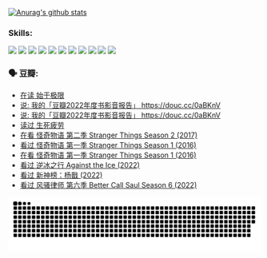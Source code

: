 
[![Anurag's github stats](https://github-readme-stats.vercel.app/api?username=w940853815)](https://github.com/anuraghazra/github-readme-stats)

### Skills:

<code><img height="32" src="https://cdn.jsdelivr.net/npm/simple-icons@v5/icons/python.svg"></code>
<code><img height="32" src="https://cdn.jsdelivr.net/npm/simple-icons@v5/icons/javascript.svg"></code>
<code><img height="32" src="https://cdn.jsdelivr.net/npm/simple-icons@v5/icons/django.svg"></code>
<code><img height="32" src="https://cdn.jsdelivr.net/npm/simple-icons@v5/icons/flask.svg"></code>
<code><img height="32" src="https://cdn.jsdelivr.net/npm/simple-icons@v5/icons/vuetify.svg"></code>
<code><img height="32" src="https://cdn.jsdelivr.net/npm/simple-icons@v5/icons/git.svg"></code>
<code><img height="32" src="https://cdn.jsdelivr.net/npm/simple-icons@v5/icons/docker.svg"></code>
<code><img height="32" src="https://cdn.jsdelivr.net/npm/simple-icons@v5/icons/postgresql.svg"></code>
<code><img height="32" src="https://cdn.jsdelivr.net/npm/simple-icons@v5/icons/elasticsearch.svg"></code>
<code><img height="32" src="https://cdn.jsdelivr.net/npm/simple-icons@v5/icons/macos.svg"></code>
<code><img height="32" src="https://cdn.jsdelivr.net/npm/simple-icons@v5/icons/linux.svg"></code>

### 🗣 豆瓣:

<!-- DOUBAN-ACTIVITIES:START -->
- [在读 始于极限](https://www.douban.com/people/136069238/status/4115193410/?_i=74029884)
- [说: 我的「豆瓣2022年度书影音报告」 https://douc.cc/0aBKnV ](https://www.douban.com/people/136069238/status/4115190771/?_i=74029884)
- [说: 我的「豆瓣2022年度书影音报告」 https://douc.cc/0aBKnV ](https://www.douban.com/people/136069238/status/4115190072/?_i=74029884)
- [读过 生死疲劳](https://www.douban.com/people/136069238/status/4115186746/?_i=74029884)
- [在看 怪奇物语 第二季 Stranger Things Season 2‎ (2017)](https://www.douban.com/people/136069238/status/4113832119/?_i=74029884)
- [看过 怪奇物语 第一季 Stranger Things Season 1‎ (2016)](https://www.douban.com/people/136069238/status/4113831182/?_i=74029884)
- [在看 怪奇物语 第一季 Stranger Things Season 1‎ (2016)](https://www.douban.com/people/136069238/status/4106211193/?_i=74029884)
- [看过 逆冰之行 Against the Ice‎ (2022)](https://www.douban.com/people/136069238/status/4104706568/?_i=74029884)
- [看过 新神榜：杨戬‎ (2022)](https://www.douban.com/people/136069238/status/4104037754/?_i=74029884)
- [看过 风骚律师 第六季 Better Call Saul Season 6‎ (2022)](https://www.douban.com/people/136069238/status/4101692107/?_i=74029884)
<!-- DOUBAN-ACTIVITIES:END -->


![Snake animation](https://raw.githubusercontent.com/w940853815/w940853815/output/github-contribution-grid-snake.svg)

<!--
**w940853815/w940853815** is a ✨ _special_ ✨ repository because its `README.md` (this file) appears on your GitHub profile.

Here are some ideas to get you started:

- 🔭 I’m currently working on ...
- 🌱 I’m currently learning ...
- 👯 I’m looking to collaborate on ...
- 🤔 I’m looking for help with ...
- 💬 Ask me about ...
- 📫 How to reach me: ...
- 😄 Pronouns: ...
- ⚡ Fun fact: ...
-->
